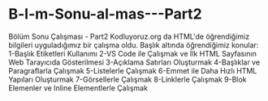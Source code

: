 # B-l-m-Sonu-al-mas---Part2
Bölüm Sonu Çalışması - Part2
Kodluyoruz.org da HTML'de öğrendiğimiz bilgileri uyguladığımız bir çalışma oldu.
Başlık altında öğrendiğimiz konular:
1-Başlık Etiketleri Kullanımı
2-VS Code ile Çalışmak ve İlk HTML Sayfasının Web Tarayıcıda Gösterilmesi
3-Açıklama Satırları Oluşturmak
4-Başlıklar ve Paragraflarla Çalışmak
5-Listelerle Çalışmak
6-Emmet ile Daha Hızlı HTML Yapıları Oluşturmak
7-Görsellerle Çalışmak
8-Linklerle Çalışmak
9-Blok Elemenler ve Inline Elementlerle Çalışmak
